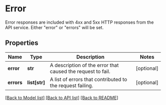 # Error

Error responses are included with 4xx and 5xx HTTP responses from the API service. Either \"error\" or \"errors\" will be set.

## Properties
Name | Type | Description | Notes
------------ | ------------- | ------------- | -------------
**error** | **str** | A description of the error that caused the request to fail. | [optional] 
**errors** | **list[str]** | A list of errors that contributed to the request failing. | [optional] 

[[Back to Model list]](../README.md#documentation-for-models) [[Back to API list]](../README.md#documentation-for-api-endpoints) [[Back to README]](../README.md)


